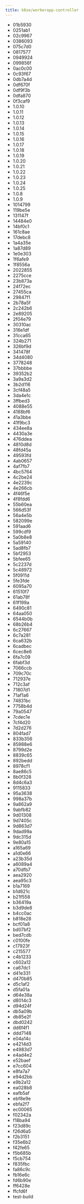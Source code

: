 ```yaml
---
title: k8se/workerapp-controller
---
```

- 01b5930
- 0251ab1
- 02c9967
- 0386093
- 075c7d0
- 0817577
- 0949924
- 099856f
- 0ac0c00
- 0c93f67
- 0db7a4d
- 0df670f
- 0df9f3b
- 0dfa870
- 0f3caf9
- 1.0.10
- 1.0.11
- 1.0.12
- 1.0.13
- 1.0.14
- 1.0.15
- 1.0.16
- 1.0.17
- 1.0.18
- 1.0.19
- 1.0.20
- 1.0.21
- 1.0.22
- 1.0.23
- 1.0.24
- 1.0.25
- 1.0.8
- 1.0.9
- 1014799
- 119be5e
- 131147f
- 14484e0
- 14bf0c1
- 161c8ae
- 17debc8
- 1a4a35e
- 1a87d89
- 1e0e303
- 1f6afe9
- 1f8556a
- 2022855
- 2275cce
- 23b873a
- 24f72ec
- 27455ca
- 29847f1
- 2b78a5f
- 2c242b6
- 2e89205
- 2f04e79
- 30310ac
- 316e1df
- 31cca65
- 324b271
- 326bf9d
- 341478f
- 34d4080
- 3778248
- 37bbbbe
- 39352b2
- 3a9a3d2
- 3b2d116
- 3cf48a5
- 3da4e1c
- 3ffbed3
- 4088e55
- 4188bf6
- 41a3bbe
- 41f9bc3
- 434ee8a
- 4430a3e
- 476ddea
- 4810d8d
- 48fd45a
- 49593fd
- 4ab0657
- 4af7fb7
- 4bc5764
- 4c2be24
- 4e2239c
- 4e266cb
- 4f46f5e
- 4f8fdd6
- 55b60ea
- 566d53f
- 56a4e5b
- 582099e
- 591aad6
- 599cdf9
- 5a0b8e8
- 5a59140
- 5ad8fb7
- 5bf2953
- 5bfee65
- 5c2237d
- 5c48972
- 5f0911d
- 5fe3fde
- 6095a70
- 61510f7
- 61ab78f
- 61f199a
- 6490c81
- 64aa050
- 6544b0b
- 68b26b4
- 6c27667
- 6c7a281
- 6ca632b
- 6cadbec
- 6cec8e6
- 6fa7c09
- 6fabf3d
- 7066ccb
- 709c70c
- 712937e
- 712c3af
- 71807d1
- 71af1a6
- 74831bc
- 7758b4d
- 79a0547
- 7cdec1e
- 7cf4d20
- 7d2d276
- 804fad7
- 833b356
- 85988e6
- 8799d2e
- 8839c65
- 892bedd
- 8978cf1
- 8ae86c5
- 8b0f328
- 8d4c6a3
- 9115833
- 95a3638
- 998a37b
- 9a862a9
- 9abfb82
- 9d01308
- 9d7405c
- 9d863d7
- 9dad99a
- 9dc315d
- 9e80a15
- a165a69
- a1d0e66
- a23b35d
- a6089a4
- a70dfb7
- aea2920
- aea95c3
- b1a7169
- b1d621c
- b21f558
- b36419a
- b3d9de8
- b4cc0ac
- b818e28
- bcf01a8
- bd07bf2
- bed7cdb
- c0100fe
- c17923f
- c215577
- c4b1233
- c602a12
- ca67dc1
- d41e331
- d470b85
- d5c1af2
- d5fa01a
- d64e38a
- d8014c3
- d94d24f
- db5a09b
- db85e2f
- dbd0242
- dd6f4f1
- ddd7148
- e04a14c
- e4214d3
- e4983d7
- e4ad4e2
- e52baef
- e7cc604
- e8fa7a7
- e94d2bb
- e9b2a12
- ea028b8
- eafb5af
- ebf8e9e
- ebfa2f7
- ec00065
- f02342a
- f18ba94
- f23d89c
- f26d6a5
- f2b3151
- f35e6b2
- f42fe65
- f5b685b
- f5cb754
- f835fbc
- fa86c9c
- fb16e6c
- fd6b90e
- ff6428e
- ffcfd6f
- test-build
